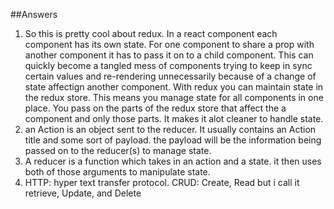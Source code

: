 ##Answers

1. So this is pretty cool about redux. In a react component each component has its own state. For one component to share a prop with another component it has to pass it on to a child component. This can quickly become a tangled mess of components trying to keep in sync certain values and re-rendering unnecessarily because of a change of state affectign another component. With redux you can maintain state in the redux store. This means you manage state for all components in one place. You pass on the parts of the redux store that affect the a component and only those parts. It makes it alot cleaner to handle state.
2. an Action is an object sent to the reducer. It usually contains an Action title and some sort of payload. the payload will be the information being passed on to the reducer(s) to manage state.
3. A reducer is a function which takes in an action and a state. it then uses both of those arguments to manipulate state.
4. HTTP: hyper text transfer protocol. CRUD: Create, Read but i call it retrieve, Update, and Delete
